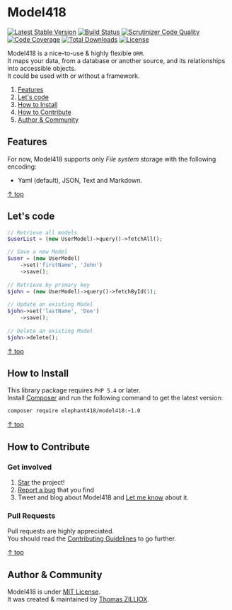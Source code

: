 Model418
=====
[![Latest Stable Version](https://poser.pugx.org/elephant418/model418/v/stable.svg)](https://github.com/Elephant418/Model418)
[![Build Status](https://travis-ci.org/Elephant418/Model418.png?branch=master)](https://travis-ci.org/Elephant418/Model418)
[![Scrutinizer Code Quality](https://scrutinizer-ci.com/g/Elephant418/Model418/badges/quality-score.png?b=master)](https://scrutinizer-ci.com/g/Elephant418/Model418/?branch=master)
[![Code Coverage](https://scrutinizer-ci.com/g/Elephant418/Model418/badges/coverage.png?b=master)](https://scrutinizer-ci.com/g/Elephant418/Model418/?branch=master)
[![Total Downloads](https://poser.pugx.org/elephant418/model418/downloads.svg)](https://packagist.org/packages/elephant418/model418)
[![License](https://poser.pugx.org/elephant418/model418/license.svg)](http://opensource.org/licenses/MIT)



Model418 is a nice-to-use & highly flexible `ORM`.<br>
It maps your data, from a database or another source, and its relationships into accessible objects.<br>
It could be used with or without a framework.

1. [Features](#features)
2. [Let's code](#lets-code)
3. [How to Install](#how-to-install)
4. [How to Contribute](#how-to-contribute)
5. [Author & Community](#author--community)



Features
--------

For now, Model418 supports only *File system* storage with the following encoding:

 * Yaml (default), JSON, Text and Markdown.

[&uarr; top](#readme)



Let's code
--------

```php
// Retrieve all models
$userList = (new UserModel)->query()->fetchAll();

// Save a new Model
$user = (new UserModel)
    ->set('firstName', 'John')
    ->save();
    
// Retrieve by primary key
$john = (new UserModel)->query()->fetchById(1);
    
// Update an existing Model
$john->set('lastName', 'Doe')
    ->save();
    
// Delete an existing Model
$john->delete();
```

[&uarr; top](#readme)



How to Install
--------

This library package requires `PHP 5.4` or later.<br>
Install [Composer](http://getcomposer.org/doc/01-basic-usage.md#installation) and run the following command to get the latest version:

```sh
composer require elephant418/model418:~1.0
```

[&uarr; top](#readme)



How to Contribute
--------

### Get involved

1. [Star](https://github.com/elephant418/model418/stargazers) the project!
2. [Report a bug](https://github.com/elephant418/model418/issues/new) that you find
3. Tweet and blog about Model418 and [Let me know](https://twitter.com/iamtzi) about it.

### Pull Requests

Pull requests are highly appreciated.<br>
You should read the [Contributing Guidelines](https://github.com/Elephant418/Model418/blob/master/CONTRIBUTING.md) to go further. 

[&uarr; top](#readme)



Author & Community
--------

Model418 is under [MIT License](http://opensource.org/licenses/MIT).<br>
It was created & maintained by [Thomas ZILLIOX](http://tzi.fr).
